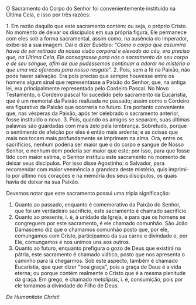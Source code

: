 
O Sacramento do Corpo do Senhor foi convenientemente instituído na Última Ceia, e isso por três razões:

1\. Em razão daquilo que este sacramento contém: ou seja, o próprio Cristo. No momento de deixar os discípulos em sua própria figura, Ele permanece com eles sob a forma sacramental, assim como, na ausência do imperador, exibe-se a sua imagem. Daí o dizer Eusébio: *"Como o corpo que assumira havia de ser retirado da nossa visão corporal e elevado ao céu, era preciso que, na Ultima Ceia, Ele consagrasse para nós o sacramento de seu corpo e de seu sangue, afim de que pudéssemos continuar a adorar no mistério o que uma vez ofereceu para nosso resgate".*
2\. Pois, sem a fé na Paixão, não pode haver salvação. Era pois preciso que sempre houvesse entre os homens algum sinal que representasse a Paixão do Senhor, que, na antiga lei, era principalmente representada pelo Cordeiro Pascal. No Novo Testamento, o Cordeiro pascal foi sucedido pelo sacramento da Eucaristia, que é um memorial da Paixão realizada no passado; assim como o Cordeiro era figurativo da Paixão que ocorreria no futuro. Era portanto conveniente que, nas vésperas da Paixão, após ter celebrado o sacramento anterior, fosse instituído o novo.
3\. Pois, quando os amigos se separam, suas últimas palavras são guardadas com mais zelo pela lembrança. Sobretudo, porque o sentimento de afeição por eles é então mais ardente; e as coisas que mais nos tocam mais profundamente se imprimem na alma. Ora, entre os sacrifícios, nenhum poderia ser maior que o do corpo e sangue de Nosso Senhor, e nenhum dom poderia ser maior que este; por isso, para que fosse tido com maior estima, o Senhor instituiu este sacramento no momento de deixar seus discípulos. Por isso disse Agostinho: o Salvador, para recomendar com maior veemência a grandeza deste mistério, quis imprimi-lo por último nos corações e na memória dos seus discípulos, os quais havia de deixar na sua Paixão.

Devemos notar que este sacramento possui uma tripla significação: 

1. Quanto ao passado, enquanto é comemorativo da Paixão do Senhor, que foi um verdadeiro sacrifício, este sacramento é chamado sacrifício.
2. Quanto ao presente, i. é, à unidade da Igreja, e para que os homens se congreguem por este sacramento, é ele chamado comunhão. São João Damasceno diz que o chamamos comunhão posto que, por ele, comungamos com Cristo, participamos da sua carne e divindade e, por Ele, comungamos e nos unimos uns aos outros.
3. Quanto ao futuro, enquanto prefigura o gozo de Deus que existirá na pátria, este sacramento é chamado viático, posto que nos apresenta o caminho para lá chegarmos. Sob este aspecto, também é chamado Eucaristia, que quer dizer "boa graça", pois a graça de Deus é a vida eterna; ou porque contém realmente o Cristo que é a mesma plenitude da graça. Em grego, é chamado *metalipsis*, i. é, consumição, pois por ele tomamos a divindade do Filho de Deus.

*De Humanitate Christi*

